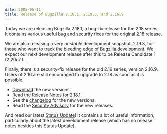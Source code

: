 ```yaml
---
date: 2005-05-11
title: Release of Bugzilla 2.18.1, 2.19.3, and 2.16.9
---
```


Today we are releasing Bugzilla 2.18.1, a bug-fix release for the 2.18 series. It contains various useful bug and security fixes for the original 2.18 release.

We are also releasing a _very unstable_ development snapshot, 2.19.3, for those who want to track the bleeding edge of Bugzilla development. We expect our next development release after this to be Release Candidate 1 (2.20rc1).

Finally, there is a security-fix release for the old 2.16 series, version 2.16.9\. Users of 2.16 are still encouraged to upgrade to 2.18 as soon as it is possible.

*   [Download](../download/) the new versions.
*   Read the [Release Notes](../releases/2.18.1/release-notes.html) for 2.18.1.
*   See the [changelog](../status/changes.html) for the new versions.
*   Read the [Security Advisory](../security/2.16.8/) for the new releases.

And read our latest [Status Update](https://www.bugzilla.org/status/2005-05-11.html)! It contains a lot of useful information, particularly about the latest development release (which has no release notes besides this Status Update).

